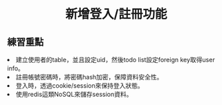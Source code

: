 <h1 align="center">新增登入/註冊功能</h1>

<h2>練習重點</h2>
  <li>建立使用者的table，並且設定uid，然後todo list設定foreign key取得user info。</li>
  <li>註冊帳號密碼時，將密碼hash加密，保障資料安全性。</li>
  <li>登入時，透過cookie/session來保持登入狀態。</li>
  <li>使用redis這類NoSQL來儲存session資料。</li>
